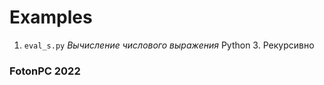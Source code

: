 # Examples

1. `eval_s.py` *Вычисление числового выражения* Python 3. Рекурсивно






### FotonPC 2022
